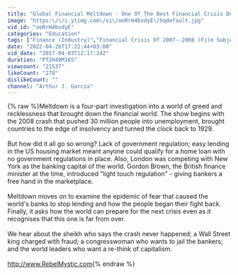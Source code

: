```yaml
---
title: "Global Financial Meltdown - One Of The Best Financial Crisis Documentary Films"
image: "https:\/\/i.ytimg.com\/vi\/oeRrH4bvdyE\/hqdefault.jpg"
vid_id: "oeRrH4bvdyE"
categories: "Education"
tags: ["Finance (Industry)","Financial Crisis Of 2007--2008 (Film Subject)","Global Financial System (Literature Subject)"]
date: "2022-04-26T17:22:44+03:00"
vid_date: "2017-04-03T12:17:24Z"
duration: "PT2H49M16S"
viewcount: "21537"
likeCount: "278"
dislikeCount: ""
channel: "Arthur J. Garcia"
---
```

{% raw %}Meltdown is a four-part investigation into a world of greed and recklessness that brought down the financial world. The show begins with the 2008 crash that pushed 30 million people into unemployment, brought countries to the edge of insolvency and turned the clock back to 1929.<br /><br />But how did it all go so wrong? Lack of government regulation; easy lending in the US housing market meant anyone could qualify for a home loan with no government regulations in place. Also, London was competing with New York as the banking capital of the world. Gordon Brown, the British finance minister at the time, introduced &quot;light touch regulation&quot; - giving bankers a free hand in the marketplace.<br /><br />Meltdown moves on to examine the epidemic of fear that caused the world's banks to stop lending and how the people began their fight back. Finally, it asks how the world can prepare for the next crisis even as it recognises that this one is far from over.<br /><br />We hear about the sheikh who says the crash never happened; a Wall Street king charged with fraud; a congresswoman who wants to jail the bankers; and the world leaders who want a re-think of capitalism.<br /><br /><a rel="nofollow" target="blank" href="http://www.RebelMystic.com">http://www.RebelMystic.com</a>{% endraw %}
